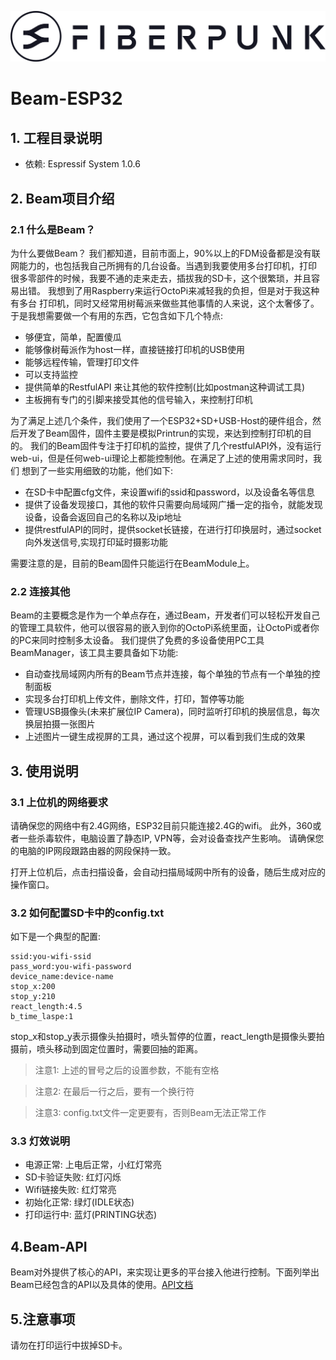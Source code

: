 

![图片](./Image/logo.png)

# Beam-ESP32

## 1. 工程目录说明

- 依赖: Espressif System 1.0.6


## 2. Beam项目介绍

### 2.1 什么是Beam？

为什么要做Beam？ 我们都知道，目前市面上，90%以上的FDM设备都是没有联网能力的，也包括我自己所拥有的几台设备。当遇到我要使用多台打印机，打印
很多零部件的时候，我要不通的走来走去，插拔我的SD卡，这个很繁琐，并且容易出错。 我想到了用Raspberry来运行OctoPi来减轻我的负担，但是对于我这种有多台
打印机，同时又经常用树莓派来做些其他事情的人来说，这个太奢侈了。于是我想需要做一个有用的东西，它包含如下几个特点:

- 够便宜，简单，配置傻瓜
- 能够像树莓派作为host一样，直接链接打印机的USB使用
- 能够远程传输，管理打印文件
- 可以支持监控
- 提供简单的RestfulAPI 来让其他的软件控制(比如postman这种调试工具)
- 主板拥有专门的引脚来接受其他的信号输入，来控制打印机

为了满足上述几个条件，我们使用了一个ESP32+SD+USB-Host的硬件组合，然后开发了Beam固件，固件主要是模拟Printrun的实现，来达到控制打印机的目的。
我们的Beam固件专注于打印机的监控，提供了几个restfulAPI外，没有运行web-ui，但是任何web-ui理论上都能控制他。在满足了上述的使用需求同时，我们
想到了一些实用细致的功能，他们如下:

- 在SD卡中配置cfg文件，来设置wifi的ssid和password，以及设备名等信息
- 提供了设备发现接口，其他的软件只需要向局域网广播一定的指令，就能发现设备，设备会返回自己的名称以及ip地址
- 提供restfulAPI的同时，提供socket长链接，在进行打印换层时，通过socket向外发送信号,实现打印延时摄影功能

需要注意的是，目前的Beam固件只能运行在BeamModule上。

### 2.2 连接其他

Beam的主要概念是作为一个单点存在，通过Beam，开发者们可以轻松开发自己的管理工具软件，他可以很容易的嵌入到你的OctoPi系统里面，让OctoPi或者你的PC来同时控制多太设备。
我们提供了免费的多设备使用PC工具BeamManager，该工具主要具备如下功能:

- 自动查找局域网内所有的Beam节点并连接，每个单独的节点有一个单独的控制面板
- 实现多台打印机上传文件，删除文件，打印，暂停等功能
- 管理USB摄像头(未来扩展位IP Camera)，同时监听打印机的换层信息，每次换层拍摄一张图片
- 上述图片一键生成视屏的工具，通过这个视屏，可以看到我们生成的效果



## 3. 使用说明

### 3.1 上位机的网络要求

请确保您的网络中有2.4G网络，ESP32目前只能连接2.4G的wifi。 此外，360或者一些杀毒软件，电脑设置了静态IP, VPN等，会对设备查找产生影响。 请确保您的电脑的IP网段跟路由器的网段保持一致。

打开上位机后，点击扫描设备，会自动扫描局域网中所有的设备，随后生成对应的操作窗口。


### 3.2 如何配置SD卡中的config.txt

如下是一个典型的配置:
```
ssid:you-wifi-ssid
pass_word:you-wifi-password
device_name:device-name
stop_x:200
stop_y:210
react_length:4.5
b_time_laspe:1

```
stop_x和stop_y表示摄像头拍摄时，喷头暂停的位置，react_length是摄像头要拍摄前，喷头移动到固定位置时，需要回抽的距离。
>注意1: 上述的冒号之后的设置参数，不能有空格

>注意2: 在最后一行之后，要有一个换行符

>注意3: config.txt文件一定更要有，否则Beam无法正常工作

### 3.3 灯效说明

- 电源正常: 上电后正常，小红灯常亮
- SD卡验证失败: 红灯闪烁
- Wifi链接失败: 红灯常亮
- 初始化正常: 绿灯(IDLE状态)
- 打印运行中: 蓝灯(PRINTING状态)

## 4.Beam-API

Beam对外提供了核心的API，来实现让更多的平台接入他进行控制。下面列举出Beam已经包含的API以及具体的使用。[API文档](./FP-BeamAPI.md)

## 5.注意事项

请勿在打印运行中拔掉SD卡。

